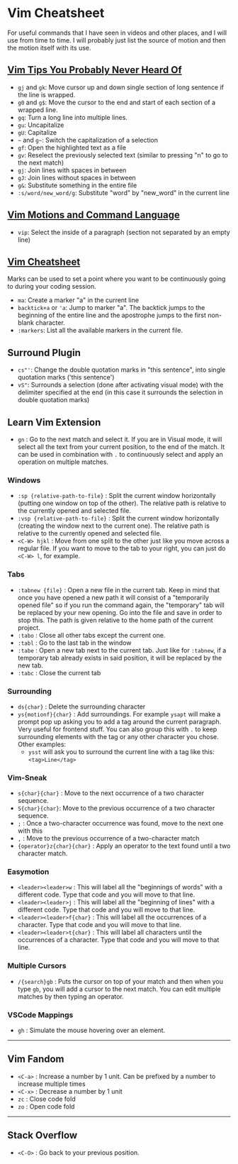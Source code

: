 # Vim Cheatsheet
For useful commands that I have seen in videos and other places, and I will use from time to time. I will probably just list the source of motion and then the motion itself with its use.

## [Vim Tips You Probably Never Heard Of](https://www.youtube.com/watch?v=bQfFvExpZDU&ab_channel=LukeSmith)

- `gj` and `gk`: Move cursor up and down single section of long sentence if the line is wrapped.
- `g0` and `g$`: Move the cursor to the end and start of each section of a wrapped line.
- `gq`: Turn a long line into multiple lines.
- `gu`: Uncapitalize
- `gU`: Capitalize
- `~` and `g~`: Switch the capitalization of a selection
- `gf`: Open the highlighted text as a file
- `gv`: Reselect the previously selected text (similar to pressing "n" to go to the next match)
- `gj`: Join lines with spaces in between
- `gJ`: Join lines without spaces in between 
- `g&`: Substitute something in the entire file
- `:s/word/new_word/g`: Substitute "word" by "new_word" in the current line

## [Vim Motions and Command Language](http://springest.io/vim-motions-and-command-language)

- `vip`: Select the inside of a paragraph (section not separated by an empty line)

## [Vim Cheatsheet](https://vim.rtorr.com)

Marks can be used to set a point where you want to be continuously going to during your coding session. 

- `ma`: Create a marker "a" in the current line
- `backtick+a` or `'a`: Jump to marker "a". The backtick jumps to the beginning of the entire line and the apostrophe jumps to the first non-blank character.
- `:markers`: List all the available markers in the current file. 

## Surround Plugin

- `cs"'`: Change the double quotation marks in "this sentence", into single quotation marks ('this sentence')
- `vS"`: Surrounds a selection (done after activating visual mode) with the delimiter specified at the end (in this case it surrounds the selection in double quotation marks)

## Learn Vim Extension

- `gn` :  Go to the next match and select it. If you are in Visual mode, it will select all the text from your current position, to the end of the match. It can be used in combination with `.` to continuously select and apply an operation on multiple matches.

### Windows
- `:sp {relative-path-to-file}` : Split the current window horizontally (putting one window on top of the other). The relative path is relative to the currently opened and selected file.
- `:vsp {relative-path-to-file}` : Split the current window horizontally (creating the window next to the current one). The relative path is relative to the currently opened and selected file.
- `<C-W> hjkl` : Move from one split to the other just like you move across a regular file. If you want to move to the tab to your right, you can just do `<C-W> l`, for example.

### Tabs
- `:tabnew {file}` : Open a new file in the current tab. Keep in mind that once you have opened a new path it will consist of a "temporarily opened file" so if you run the command again, the "temporary" tab will be replaced by your new opening. Go into the file and save in order to stop this. The path is given relative to the home path of the current project.
- `:tabo` : Close all other tabs except the current one.
- `:tabl` : Go to the last tab in the window
- `:tabe` : Open a new tab next to the current tab. Just like for `:tabnew`, if a temporary tab already exists in said position, it will be replaced by the new tab.
- `:tabc` : Close the current tab

### Surrounding
- `ds{char}` : Delete the surrounding character
- `ys{motionf}{char}` : Add surroundings. For example `ysapt` will make a prompt pop up asking you to add a tag around the current paragraph. Very useful for frontend stuff. You can also group this with `.` to keep surrounding elements with the tag or any other character you chose. Other examples: 
	- `ysst` will ask you to surround the current line with a tag like this: `<tag>Line</tag>`

### Vim-Sneak
- `s{char}{char}` : Move to the next occurrence of a two character sequence.
- `S{char}{char}`: Move to the previous occurrence of a two character sequence.
- `;` : Once a two-character occurrence was found, move to the next one with this
- `,` : Move to the previous occurrence of a two-character match
- `{operator}z{char}{char}` : Apply an operator to the text found until a two character match. 

### Easymotion
- `<leader><leader>w` : This will label all the "beginnings of words" with a different code. Type that code and you will move to that line. 
- `<leader><leader>j` : This will label all the "beginning of lines" with a different code. Type that code and you will move to that line. 
- `<leader><leader>f{char}` : This will label all the occurrences of a character. Type that code and you will move to that line. 
- `<leader><leader>t{char}` : This will label all characters until the occurrences of a character. Type that code and you will move to that line. 

### Multiple Cursors
- `/{search}gb` : Puts the cursor on top of your match and then when you type `gb`, you will add a cursor to the next match. You can edit multiple matches by then typing an operator.

### VSCode Mappings
- `gh` : Simulate the mouse hovering over an element.
----

## Vim Fandom

- `<C-a>` : Increase a number by 1 unit. Can be prefixed by a number to increase multiple times
- `<C-x>` : Decrease a number by 1 unit
- `zc` : Close code fold
- `zo` : Open code fold

--------
## Stack Overflow

- `<C-O>` : Go back to your previous position.